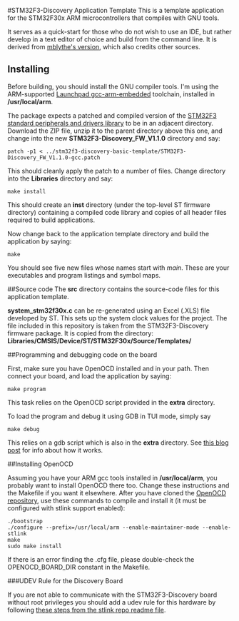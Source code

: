 #STM32F3-Discovery Application Template
This is a template application for the STM32F30x ARM microcontrollers
that compiles with GNU tools.

It serves as a quick-start for those who do not wish to use an IDE, but rather
develop in a text editor of choice and build from the command line. It is
derived from [mblythe's version](https://github.com/mblythe86/stm32f3-discovery-basic-template),
which also credits other sources.

## Installing

Before building, you should install the GNU compiler tools.  I'm using the
ARM-supported [Launchpad gcc-arm-embedded](https://launchpad.net/gcc-arm-embedded)
toolchain, installed in **/usr/local/arm**.

The package expects a patched and compiled version of the [STM32F3 standard
peripherals and drivers library](http://www.st.com/web/en/catalog/tools/PF258154)
to be in an adjacent directory. Download the ZIP file, unzip it to the parent
directory above this one, and change into the new **STM32F3-Discovery_FW_V1.1.0**
directory and say:

    patch -p1 < ../stm32f3-discovery-basic-template/STM32F3-Discovery_FW_V1.1.0-gcc.patch

This should cleanly apply the patch to a number of files. Change directory into
the **Libraries** directory and say:

    make install

This should create an **inst** directory (under the top-level ST firmware
directory) containing a compiled code library and copies of all header files
required to build applications.

Now change back to the application template directory and build the application by saying:

    make

You should see five new files whose names start with *main*. These are your
executables and program listings and symbol maps.

##Source code
The **src** directory contains the source-code files for this application template.

**system_stm32f30x.c** can be re-generated using an Excel (.XLS) file developed
by ST. This sets up the system clock values for the project. The file included
in this repository is taken from the STM32F3-Discovery firmware package. It is
copied from the directory: **Libraries/CMSIS/Device/ST/STM32F30x/Source/Templates/**

##Programming and debugging code on the board

First, make sure you have OpenOCD installed and in your path. Then connect your
board, and load the application by saying:

    make program

This task relies on the OpenOCD script provided in the **extra** directory.

To load the program and debug it using GDB in TUI mode, simply say

    make debug

This relies on a gdb script which is also in the **extra** directory.
See [this blog post](http://www.mjblythe.com/hacks/2013/02/debugging-stm32-with-gdb-and-openocd/)
for info about how it works.

##Installing OpenOCD

Assuming you have your ARM gcc tools installed in **/usr/local/arm**, you
probably want to install OpenOCD there too. Change these instructions and the
Makefile if you want it elsewhere. After you have cloned the [OpenOCD
repository](http://openocd.git.sourceforge.net/git/gitweb.cgi?p=openocd/openocd;a=summary),
use these commands to compile and install it (it must be configured with stlink
support enabled):

    ./bootstrap
    ./configure --prefix=/usr/local/arm --enable-maintainer-mode --enable-stlink
    make 
    sudo make install

If there is an error finding the .cfg file, please double-check the
OPENOCD_BOARD_DIR constant in the Makefile.

###UDEV Rule for the Discovery Board

If you are not able to communicate with the STM32F3-Discovery board without
root privileges you should add a udev rule for this hardware by following
[these steps from the stlink repo readme file](https://github.com/texane/stlink#readme).
